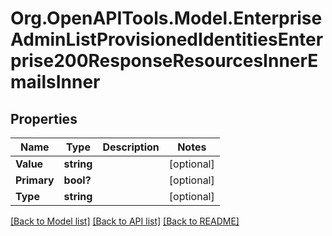 # Org.OpenAPITools.Model.EnterpriseAdminListProvisionedIdentitiesEnterprise200ResponseResourcesInnerEmailsInner

## Properties

Name | Type | Description | Notes
------------ | ------------- | ------------- | -------------
**Value** | **string** |  | [optional] 
**Primary** | **bool?** |  | [optional] 
**Type** | **string** |  | [optional] 

[[Back to Model list]](../README.md#documentation-for-models) [[Back to API list]](../README.md#documentation-for-api-endpoints) [[Back to README]](../README.md)

